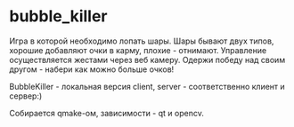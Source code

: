# bubble_killer

Игра в которой необходимо лопать шары. 
Шары бывают двух типов, хорошие добавляют очки в карму, плохие - отнимают. 
Управление осуществляется жестами через веб камеру.
Одержи победу над своим другом - набери как можно больше очков!

BubbleKiller - локальная версия
client, server - соответственно клиент и сервер:)

Собирается qmake-ом, зависимости - qt и opencv.
